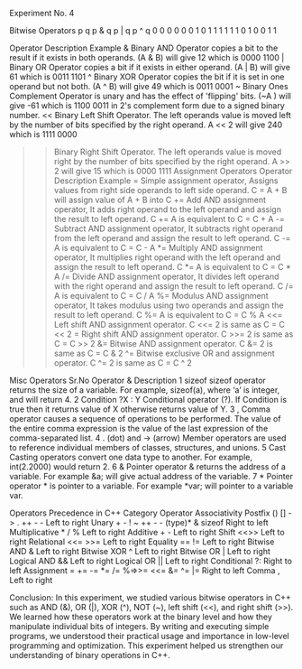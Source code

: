 Experiment No. 4

Bitwise Operators
p	q	p & q	p | q	p ^ q
0	0	0	0	0
0	1	0	1	1
1	1	1	1	0
1	0	0	1	1

Operator	Description	Example
&	Binary AND Operator copies a bit to the result if it exists in both operands.	(A & B) will give 12 which is 0000 1100
|	Binary OR Operator copies a bit if it exists in either operand.	(A | B) will give 61 which is 0011 1101
^	Binary XOR Operator copies the bit if it is set in one operand but not both.	(A ^ B) will give 49 which is 0011 0001
~	Binary Ones Complement Operator is unary and has the effect of 'flipping' bits.	(~A ) will give -61 which is 1100 0011 in 2's complement form due to a signed binary number.
<<	Binary Left Shift Operator. The left operands value is moved left by the number of bits specified by the right operand.	A << 2 will give 240 which is 1111 0000
>>	Binary Right Shift Operator. The left operands value is moved right by the number of bits specified by the right operand.	A >> 2 will give 15 which is 0000 1111
Assignment Operators
Operator	Description	Example
=	Simple assignment operator, Assigns values from right side operands to left side operand.	C = A + B will assign value of A + B into C
+=	Add AND assignment operator, It adds right operand to the left operand and assign the result to left operand.	C += A is equivalent to C = C + A
-=	Subtract AND assignment operator, It subtracts right operand from the left operand and assign the result to left operand.	C -= A is equivalent to C = C - A
*=	Multiply AND assignment operator, It multiplies right operand with the left operand and assign the result to left operand.	C *= A is equivalent to C = C * A
/=	Divide AND assignment operator, It divides left operand with the right operand and assign the result to left operand.	C /= A is equivalent to C = C / A
%=	Modulus AND assignment operator, It takes modulus using two operands and assign the result to left operand.	C %= A is equivalent to C = C % A
<<=	Left shift AND assignment operator.	C <<= 2 is same as C = C << 2
>>=	Right shift AND assignment operator.	C >>= 2 is same as C = C >> 2
&=	Bitwise AND assignment operator.	C &= 2 is same as C = C & 2
^=	Bitwise exclusive OR and assignment operator.	C ^= 2 is same as C = C ^ 2

Misc Operators
Sr.No	Operator & Description
1	sizeof
sizeof operator returns the size of a variable. For example, sizeof(a), where ‘a’ is integer, and will return 4.
2	Condition ?X : Y
Conditional operator (?). If Condition is true then it returns value of X otherwise returns value of Y.
3	,
Comma operator causes a sequence of operations to be performed. The value of the entire comma expression is the value of the last expression of the comma-separated list.
4	. (dot) and -> (arrow)
Member operators are used to reference individual members of classes, structures, and unions.
5	Cast
Casting operators convert one data type to another. For example, int(2.2000) would return 2.
6	&
Pointer operator & returns the address of a variable. For example &a; will give actual address of the variable.
7	*
Pointer operator * is pointer to a variable. For example *var; will pointer to a variable var.

Operators Precedence in C++
Category 	Operator 	Associativity 
Postfix 	() [] -> . ++ - -  	Left to right 
Unary 	+ - ! ~ ++ - - (type)* & sizeof 	Right to left 
Multiplicative  	* / % 	Left to right 
Additive  	+ - 	Left to right 
Shift  	<<>> 	Left to right 
Relational  	<<= >>= 	Left to right 
Equality  	== != 	Left to right 
Bitwise AND 	& 	Left to right 
Bitwise XOR 	^ 	Left to right 
Bitwise OR 	| 	Left to right 
Logical AND 	&& 	Left to right 
Logical OR 	|| 	Left to right 
Conditional 	?: 	Right to left 
Assignment 	= += -= *= /= %=>>= <<= &= ^= |= 	Right to left 
Comma 	, 	Left to right 

Conclusion:
In this experiment, we studied various bitwise operators in C++ such as AND (&), OR (|), XOR (^), NOT (~), left shift (<<), and right shift (>>). We learned how these operators work at the binary level and how they manipulate individual bits of integers. By writing and executing simple programs, we understood their practical usage and importance in low-level programming and optimization. This experiment helped us strengthen our understanding of binary operations in C++.


